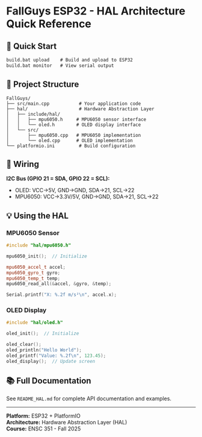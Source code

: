 # FallGuys ESP32 - HAL Architecture Quick Reference

## 🎯 Quick Start

```cmd
build.bat upload    # Build and upload to ESP32
build.bat monitor   # View serial output
```

## 📁 Project Structure

```
FallGuys/
├── src/main.cpp           # Your application code
├── hal/                   # Hardware Abstraction Layer
│   ├── include/hal/
│   │   ├── mpu6050.h     # MPU6050 sensor interface
│   │   └── oled.h        # OLED display interface
│   └── src/
│       ├── mpu6050.cpp   # MPU6050 implementation
│       └── oled.cpp      # OLED implementation
└── platformio.ini         # Build configuration
```

## 🔌 Wiring

**I2C Bus (GPIO 21 = SDA, GPIO 22 = SCL):**
- OLED: VCC→5V, GND→GND, SDA→21, SCL→22
- MPU6050: VCC→3.3V/5V, GND→GND, SDA→21, SCL→22

## 💡 Using the HAL

### MPU6050 Sensor
```cpp
#include "hal/mpu6050.h"

mpu6050_init();  // Initialize

mpu6050_accel_t accel;
mpu6050_gyro_t gyro;
mpu6050_temp_t temp;
mpu6050_read_all(&accel, &gyro, &temp);

Serial.printf("X: %.2f m/s²\n", accel.x);
```

### OLED Display
```cpp
#include "hal/oled.h"

oled_init();  // Initialize

oled_clear();
oled_println("Hello World");
oled_printf("Value: %.2f\n", 123.45);
oled_display();  // Update screen
```

## 📚 Full Documentation

See `README_HAL.md` for complete API documentation and examples.

---

**Platform:** ESP32 + PlatformIO  
**Architecture:** Hardware Abstraction Layer (HAL)  
**Course:** ENSC 351 - Fall 2025
